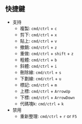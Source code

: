 ## 快捷鍵

- 支持
    - 複製: `cmd/ctrl` + `c`
    - 剪下: `cmd/ctrl` + `x`
    - 貼上: `cmd/ctrl` + `v`
    - 撤銷: `cmd/ctrl` + `z`
    - 重做: `cmd/ctrl` + `shift` + `z`
    - 粗體: `cmd/ctrl` + `b`
    - 斜體: `cmd/ctrl` + `i`
    - 刪除線: `cmd/ctrl` + `s`
    - 下劃線: `cmd/ctrl` + `u`
    - 標記: `cmd/ctrl` + `m`
    - 上標: `cmd/ctrl` + `ArrowUp`
    - 下標: `cmd/ctrl` + `ArrowDown`
    - 代碼塊k: `cmd/ctrl` + `k`
- 禁用
    - 重新整理: `cmd/ctrl` + `r` or `F5`